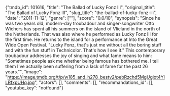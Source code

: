 {"tmdb_id": 101616, "title": "The Ballad of Lucky Fonz III", "original_title": "The Ballad of Lucky Fonz III", "slug_title": "the-ballad-of-lucky-fonz-iii", "date": "2011-11-12", "genre": [""], "score": "0.0/10", "synopsis": "Since he was two years old, modern-day troubadour and singer-songwriter Otto Wichers has spent all his summers on the island of Vlieland in the north of the Netherlands. That was also where he performed as Lucky Fonz III for the first time. He returns to the island for a performance at Into the Great Wide Open Festival. \"Lucky Fonz, that's just me without all the boring stuff and with the fun stuff in Technicolor. That's how I see it.\" This contemporary troubadour addresses the joy of singing and what fame means to him: \"Sometimes people ask me whether being famous has bothered me. I tell them I've actually been suffering from a lack of fame for the past 26 years.\"", "image": "https://image.tmdb.org/t/p/w185_and_h278_bestv2/pebRzchd5MgUgiot4YlLRfxpUHq.jpg", "actors": [], "comments": [], "recommandations_id": [], "youtube_key": "notfound"}